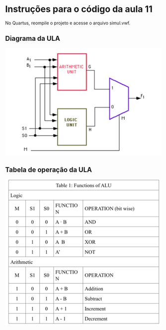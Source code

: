 # Instruções para o código da aula 11
No Quartus, reompile o projeto e acesse o arquivo simul.vwf.

## Diagrama da ULA
![Alt text](alu.png?raw=true "Diagrama da ULA")

## Tabela de operação da ULA
![Alt text](alu_table.png?raw=true "Tabela de operação da ULA")